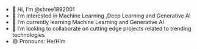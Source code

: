 - 👋 Hi, I’m @shree1892001
- 👀 I’m interested in Machine Learning ,Deep Learning and Generative AI 
- 🌱 I’m currently learning  Machine Learning and Generative AI
- 💞️ I’m looking to collaborate on  cutting edge projects related to trending technologies
- 😄 Pronouns: He/Him

<!---
shree1892001/shree1892001 is a ✨ special ✨ repository because its `README.md` (this file) appears on your GitHub profile.
You can click the Preview link to take a look at your changes.
--->

